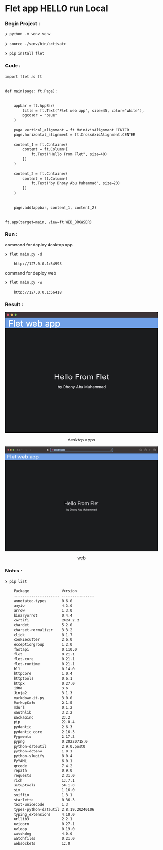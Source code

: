 # Flet app HELLO run Local


### Begin Project :

    ❯ python -m venv venv

    ❯ source ./venv/bin/activate

    ❯ pip install flet


### Code :

    import flet as ft


    def main(page: ft.Page):


        appbar = ft.AppBar(
            title = ft.Text("Flet web app", size=45, color="white"),
            bgcolor = "blue"
        )

        page.vertical_alignment = ft.MainAxisAlignment.CENTER
        page.horizontal_alignment = ft.CrossAxisAlignment.CENTER

        content_1 = ft.Container(
            content = ft.Column([
                ft.Text("Hello From Flet", size=40)
            ])
        )

        content_2 = ft.Container(
            content = ft.Column([
                ft.Text("by Dhony Abu Muhammad", size=20)
            ])
        )


        page.add(appbar, content_1, content_2)


    ft.app(target=main, view=ft.WEB_BROWSER)


### Run :

command for deploy desktop app

    ❯ flet main.py -d 

        http://127.0.0.1:54993


command for deploy web

    ❯ flet main.py -w

        http://127.0.0.1:56418


### Result :

<p align="center">
    <img src="./gambar-petunjuk/ss_desk_app_flet.png" alt="ss_desk_app_flet" style="display: block; margin: 0 auto;">
</p>
<p align="center">desktop apps</p>

<p align="center">
    <img src="./gambar-petunjuk/ss_web_flet.png" alt="ss_web_flet" style="display: block; margin: 0 auto;">
</p>
<p align="center">web</p>


### Notes :

    ❯ pip list

        Package               Version
        --------------------- ---------------
        annotated-types       0.6.0
        anyio                 4.3.0
        arrow                 1.3.0
        binaryornot           0.4.4
        certifi               2024.2.2
        chardet               5.2.0
        charset-normalizer    3.3.2
        click                 8.1.7
        cookiecutter          2.6.0
        exceptiongroup        1.2.0
        fastapi               0.110.0
        flet                  0.21.1
        flet-core             0.21.1
        flet-runtime          0.21.1
        h11                   0.14.0
        httpcore              1.0.4
        httptools             0.6.1
        httpx                 0.27.0
        idna                  3.6
        Jinja2                3.1.3
        markdown-it-py        3.0.0
        MarkupSafe            2.1.5
        mdurl                 0.1.2
        oauthlib              3.2.2
        packaging             23.2
        pip                   22.0.4
        pydantic              2.6.3
        pydantic_core         2.16.3
        Pygments              2.17.2
        pypng                 0.20220715.0
        python-dateutil       2.9.0.post0
        python-dotenv         1.0.1
        python-slugify        8.0.4
        PyYAML                6.0.1
        qrcode                7.4.2
        repath                0.9.0
        requests              2.31.0
        rich                  13.7.1
        setuptools            58.1.0
        six                   1.16.0
        sniffio               1.3.1
        starlette             0.36.3
        text-unidecode        1.3
        types-python-dateutil 2.8.19.20240106
        typing_extensions     4.10.0
        urllib3               2.2.1
        uvicorn               0.27.1
        uvloop                0.19.0
        watchdog              4.0.0
        watchfiles            0.21.0
        websockets            12.0